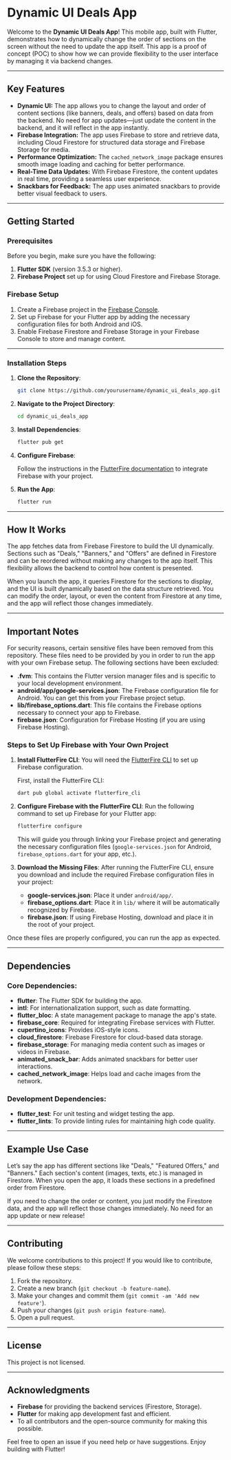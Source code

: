# Dynamic UI Deals App

Welcome to the **Dynamic UI Deals App**! This mobile app, built with Flutter, demonstrates how to dynamically change the order of sections on the screen without the need to update the app itself. This app is a proof of concept (POC) to show how we can provide flexibility to the user interface by managing it via backend changes.

---

## Key Features

- **Dynamic UI:** The app allows you to change the layout and order of content sections (like banners, deals, and offers) based on data from the backend. No need for app updates—just update the content in the backend, and it will reflect in the app instantly.
- **Firebase Integration:** The app uses Firebase to store and retrieve data, including Cloud Firestore for structured data storage and Firebase Storage for media.
- **Performance Optimization:** The `cached_network_image` package ensures smooth image loading and caching for better performance.
- **Real-Time Data Updates:** With Firebase Firestore, the content updates in real time, providing a seamless user experience.
- **Snackbars for Feedback:** The app uses animated snackbars to provide better visual feedback to users.

---

## Getting Started

### Prerequisites

Before you begin, make sure you have the following:

1. **Flutter SDK** (version 3.5.3 or higher).
2. **Firebase Project** set up for using Cloud Firestore and Firebase Storage.

### Firebase Setup

1. Create a Firebase project in the [Firebase Console](https://console.firebase.google.com/).
2. Set up Firebase for your Flutter app by adding the necessary configuration files for both Android and iOS.
3. Enable Firebase Firestore and Firebase Storage in your Firebase Console to store and manage content.

---

### Installation Steps

1. **Clone the Repository**:

   ```bash
   git clone https://github.com/yourusername/dynamic_ui_deals_app.git
   ```

2. **Navigate to the Project Directory**:

   ```bash
   cd dynamic_ui_deals_app
   ```

3. **Install Dependencies**:

   ```bash
   flutter pub get
   ```

4. **Configure Firebase**:

   Follow the instructions in the [FlutterFire documentation](https://firebase.flutter.dev/docs/overview) to integrate Firebase with your project.

5. **Run the App**:

   ```bash
   flutter run
   ```

---

## How It Works

The app fetches data from Firebase Firestore to build the UI dynamically. Sections such as "Deals," "Banners," and "Offers" are defined in Firestore and can be reordered without making any changes to the app itself. This flexibility allows the backend to control how content is presented.

When you launch the app, it queries Firestore for the sections to display, and the UI is built dynamically based on the data structure retrieved. You can modify the order, layout, or even the content from Firestore at any time, and the app will reflect those changes immediately.

---

## Important Notes

For security reasons, certain sensitive files have been removed from this repository. These files need to be provided by you in order to run the app with your own Firebase setup. The following sections have been excluded:

- **.fvm**: This contains the Flutter version manager files and is specific to your local development environment.
- **android/app/google-services.json**: The Firebase configuration file for Android. You can get this from your Firebase project setup.
- **lib/firebase_options.dart**: This file contains the Firebase options necessary to connect your app to Firebase.
- **firebase.json**: Configuration for Firebase Hosting (if you are using Firebase Hosting).

### Steps to Set Up Firebase with Your Own Project

1. **Install FlutterFire CLI**:
   You will need the [FlutterFire CLI](https://firebase.flutter.dev/docs/cli) to set up Firebase configuration.

   First, install the FlutterFire CLI:

   ```bash
   dart pub global activate flutterfire_cli
   ```

2. **Configure Firebase with the FlutterFire CLI**:
   Run the following command to set up Firebase for your Flutter app:

   ```bash
   flutterfire configure
   ```

   This will guide you through linking your Firebase project and generating the necessary configuration files (`google-services.json` for Android, `firebase_options.dart` for your app, etc.).

3. **Download the Missing Files**:
   After running the FlutterFire CLI, ensure you download and include the required Firebase configuration files in your project:
   - **google-services.json**: Place it under `android/app/`.
   - **firebase_options.dart**: Place it in `lib/` where it will be automatically recognized by Firebase.
   - **firebase.json**: If using Firebase Hosting, download and place it in the root of your project.

Once these files are properly configured, you can run the app as expected.

---

## Dependencies

### Core Dependencies:

- **flutter**: The Flutter SDK for building the app.
- **intl**: For internationalization support, such as date formatting.
- **flutter_bloc**: A state management package to manage the app's state.
- **firebase_core**: Required for integrating Firebase services with Flutter.
- **cupertino_icons**: Provides iOS-style icons.
- **cloud_firestore**: Firebase Firestore for cloud-based data storage.
- **firebase_storage**: For managing media content such as images or videos in Firebase.
- **animated_snack_bar**: Adds animated snackbars for better user interactions.
- **cached_network_image**: Helps load and cache images from the network.

### Development Dependencies:

- **flutter_test**: For unit testing and widget testing the app.
- **flutter_lints**: To provide linting rules for maintaining high code quality.

---

## Example Use Case

Let’s say the app has different sections like "Deals," "Featured Offers," and "Banners." Each section's content (images, texts, etc.) is managed in Firestore. When you open the app, it loads these sections in a predefined order from Firestore.

If you need to change the order or content, you just modify the Firestore data, and the app will reflect those changes immediately. No need for an app update or new release!

---

## Contributing

We welcome contributions to this project! If you would like to contribute, please follow these steps:

1. Fork the repository.
2. Create a new branch (`git checkout -b feature-name`).
3. Make your changes and commit them (`git commit -am 'Add new feature'`).
4. Push your changes (`git push origin feature-name`).
5. Open a pull request.

---

## License

This project is not licensed.

---

## Acknowledgments

- **Firebase** for providing the backend services (Firestore, Storage).
- **Flutter** for making app development fast and efficient.
- To all contributors and the open-source community for making this possible.

Feel free to open an issue if you need help or have suggestions. Enjoy building with Flutter!
